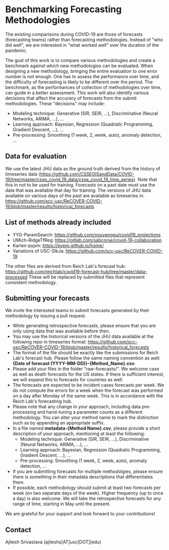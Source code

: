 # Benchmarking Forecasting Methodologies
The existing comparisons during COVID-19 are those of forecasts (forecasting teams) rather than forecasting methodologies. Instead of "who did well", we are interested in "what worked well" over the duration of the pandemic.

The goal of this work is to compare various methodologies and create a benchmark against which new methodologies can be evaluated. When designing a new methodology, bringing the entire evaluation to one error number is not enough. One has to assess the performance over time, and the difficulty of forecasting is likely to be different over the period. The benchmark, as the performances of collection of methodologies over time, can guide in a better assessment.
This work will also identify various decisions that affect the accuracy of forecasts from the submit methodologies. These "decisions" may include:
- Modeling technique: Generative (SIR, SEIR, ...), Discriminative (Neural Networks, ARIMA, ...), ...
- Learning approach: Bayesian, Regression (Quadratic Programming, Gradient Descent, ...), ... 
- Pre-processing: Smoothing (1 week, 2, week, auto), anomaly detection, ...

## Data for evaluation
We use the latest JHU data as the ground truth derived from the history of timeseries data (https://github.com/CSSEGISandData/COVID-19/tree/master/csse_covid_19_data/csse_covid_19_time_series).
Note that this in not to be used for training. Forecasts on a past date must use the data that was available that day for training. The versions of JHU data available on various days of the past are available as timeseries in: https://github.com/scc-usc/ReCOVER-COVID-19/blob/master/results/historical_forecasts

## List of methods already included
- YYG-ParamSearch: https://github.com/youyanggu/covid19_projections
- UMich-RidgeTfReg: https://gitlab.com/sabcorse/covid-19-collaboration
- Karlen-pypm: https://pypm.github.io/home/
- Variations of USC-SIkJa: https://github.com/scc-usc/ReCOVER-COVID-19

The other files are derived from Reich Lab's forecast hub: https://github.com/reichlab/covid19-forecast-hub/tree/master/data-processed
These will be replaced by submitted files that represent consistent methodology.

## Submitting your forecasts
We invite the interested teams to submit forecasts generated by their methodology by issuing a pull request. 
- While generating retrospective forecasts, please ensure that you are only using data that was available before then. 
- You may use the historical versions of the JHU data available at the following repo in timeseries format: https://github.com/scc-usc/ReCOVER-COVID-19/blob/master/results/historical_forecasts
- The format of the file should be exactly like the submissions for Reich Lab's forecast hub. Please follow the same naming convention as well: **{Date of forecast (YYYY-MM-DD)}-{Method_Name}.csv**.
- Please add your files in the folder "raw-forecasts/". We welcome case as well as death forecasts for the US states. If there is sufficient interest, we will expand this to forecasts for countries as well.
- The forecasts are expected to be incident cases forecasts per week. We do not compute the errors for a week when the forecast was performed on a day after Monday of the same week. This is in accordance with the Reich Lab's forecasting hub.
- Please note that any change in your approach, including data pre-processing and hand-tuning a parameter counts as a different methodology. You can alter your method name to mark the distinction such as by appending an appropriate suffix.
- In a file named **metadata-{Method Name}.csv**, please provide a short description of your approach, mentioning at least the following:
  - Modeling technique: Generative (SIR, SEIR, ...), Discriminative (Neural Networks, ARIMA, ...), ...
  - Learning approach: Bayesian, Regression (Quadratic Programming, Gradient Descent, ...), ... 
  - Pre-processing: Smoothing (1 week, 2, week, auto), anomaly detection, ...
- If you are submitting forecasts for multiple methodolgies, please ensure there is something in their metadata descriptions that differentiates them.
- If possible, each methodology should submit at least two forecasts per week (on two separate days of the week). Higher frequency (up to once a day) is also welcome. We will take the retrospective forecasts for any range of time, starting in May until the present.

We are grateful for your support and look forward to your contributions!

## Contact
Ajitesh Srivastava (ajiteshs[AT]usc[DOT]]edu)